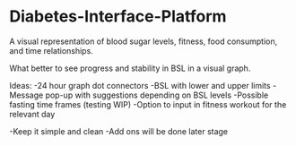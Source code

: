 # Diabetes-Interface-Platform
A visual representation of blood sugar levels, fitness, food consumption, and time relationships.

What better to see progress and stability in BSL in a visual graph.


Ideas:
-24 hour graph dot connectors
-BSL with lower and upper limits
-Message pop-up with suggestions depending on BSL levels
-Possible fasting time frames (testing WIP)
-Option to input in fitness workout for the relevant day


-Keep it simple and clean
-Add ons will be done later stage
